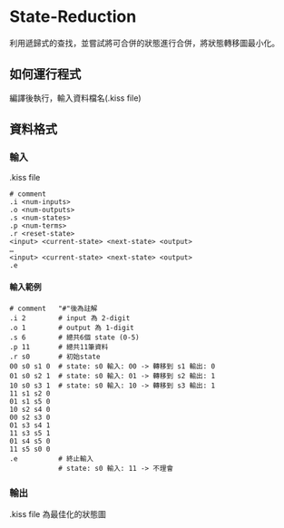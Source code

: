 # State-Reduction
利用遞歸式的查找，並嘗試將可合併的狀態進行合併，將狀態轉移圖最小化。

## 如何運行程式
編譯後執行，輸入資料檔名(.kiss file)

## 資料格式
### 輸入
.kiss file
```
# comment
.i <num-inputs>
.o <num-outputs>
.s <num-states>
.p <num-terms>
.r <reset-state>
<input> <current-state> <next-state> <output>
…
<input> <current-state> <next-state> <output>
.e
```

#### 輸入範例
```
# comment   "#"後為註解
.i 2        # input 為 2-digit
.o 1        # output 為 1-digit
.s 6        # 總共6個 state (0-5)
.p 11       # 總共11筆資料
.r s0       # 初始state
00 s0 s1 0  # state: s0 輸入: 00 -> 轉移到 s1 輸出: 0
01 s0 s2 1  # state: s0 輸入: 01 -> 轉移到 s2 輸出: 1
10 s0 s3 1  # state: s0 輸入: 10 -> 轉移到 s3 輸出: 1
11 s1 s2 0
01 s1 s5 0
10 s2 s4 0
00 s2 s3 0
01 s3 s4 1
11 s3 s5 1
01 s4 s5 0
11 s5 s0 0
.e          # 終止輸入
            # state: s0 輸入: 11 -> 不理會
```

### 輸出
.kiss file
為最佳化的狀態圖
